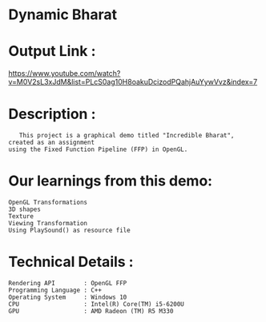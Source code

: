 # Dynamic Bharat

# Output Link : 
   https://www.youtube.com/watch?v=M0V2sL3xJdM&list=PLcS0ag10H8oakuDcizodPQahjAuYywVvz&index=7  

# Description : 
       This project is a graphical demo titled "Incredible Bharat", created as an assignment
    using the Fixed Function Pipeline (FFP) in OpenGL. 
    
# Our learnings from this demo:
    OpenGL Transformations
    3D shapes 
    Texture
    Viewing Transformation
    Using PlaySound() as resource file

# Technical Details : 
    Rendering API        : OpenGL FFP
    Programming Language : C++ 
    Operating System     : Windows 10
    CPU                  : Intel(R) Core(TM) i5-6200U 
    GPU                  : AMD Radeon (TM) R5 M330
